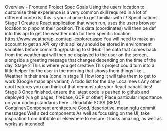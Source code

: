 Overview - Frontend Project Spec
Goals
Using the users location to customise their experience is a very common skill required in a lot of different contexts, this is your chance to get familiar with it!
Specifications
Stage 1
Create a React application that when run, uses the users browser location to pinpoint their position.
This data (coordinates) will then be def into this api to get the weather data for their specific location
https://www.weatherapi.com/api-explorer.aspx
You will need to make an account to get an API key (this api key should be stored in environment variables before committing/pushing to GitHub
The data that comes back from the weather api will then be displayed to the user on the screen, alongside a greeting message that changes depending on the time of the day.
Stage 2
This is where you get creative
This project could turn into a little helper for the user in the morning that shows them things like...
Weather in their area (done in stage 1)
How long it will take them to get to work (Google maps api variant)
A todo list for the day
Local news
Any other cool features you can think of that demonstrate your React capabilities!
Stage 3
Once finished, ensure the latest code is pushed to github and deployed (via gh pages, firebase, GCP or other) Place particular importance on your coding standards here…
Readable SCSS (BEM!)
Container/Component architecture
Good, descriptive, meaningfu commit messages
Well sized components
As well as focussing on the UI, take inspiration from dribbble or elsewhere to ensure it looks amazing, as well as works as intended!
